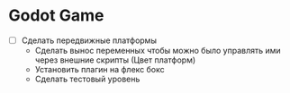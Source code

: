 # Godot Game

- [ ] Сделать передвижные платформы
  - Сделать вынос переменных чтобы можно было управлять ими через внешние скрипты (Цвет платформ)
  - Установить плагин на флекс бокс
  - Сделать тестовый уровень